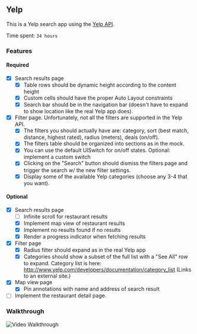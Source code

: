 ## Yelp

This is a Yelp search app using the [Yelp API](http://developer.rottentomatoes.com/docs/read/JSON).

Time spent: `34 hours`

### Features

#### Required

- [X] Search results page
   - [X] Table rows should be dynamic height according to the content height
   - [X] Custom cells should have the proper Auto Layout constraints
   - [X] Search bar should be in the navigation bar (doesn't have to expand to show location like the real Yelp app does).
- [X] Filter page. Unfortunately, not all the filters are supported in the Yelp API.
   - [X] The filters you should actually have are: category, sort (best match, distance, highest rated), radius (meters), deals (on/off).
   - [X] The filters table should be organized into sections as in the mock.
   - [X] You can use the default UISwitch for on/off states. Optional: implement a custom switch
   - [X] Clicking on the "Search" button should dismiss the filters page and trigger the search w/ the new filter settings.
   - [X] Display some of the available Yelp categories (choose any 3-4 that you want).

#### Optional

- [X] Search results page
   - [ ] Infinite scroll for restaurant results
   - [X] Implement map view of restaurant results
   - [X] Implement no results found if no results
   - [X] Render a progress indicator when fetching results
- [X] Filter page
   - [X] Radius filter should expand as in the real Yelp app
   - [X] Categories should show a subset of the full list with a "See All" row to expand. Category list is here: http://www.yelp.com/developers/documentation/category_list (Links to an external site.)
- [X] Map view page
   - [X] Pin annotations with name and address of search result
- [ ] Implement the restaurant detail page.

### Walkthrough
![Video Walkthrough](Yelp-iOS3.gif)
